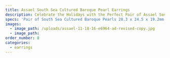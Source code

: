 ```yaml
---
title: Assael South Sea Cultured Baroque Pearl Earrings
description: Celebrate the Holidays with the Perfect Pair of Assael South Sea Baroque Drop Earrings.
specs: 'Pair of South Sea Cultured Baroque Pearls 28.3 x 24.5 x 19.2mm, with 5.43 ctw of Pave Diamonds, set in 18K White Gold.'
images:
  - image_path: /uploads/assael-11-18-16-e6964-ad-revised-copy.jpg
  - image_path:
order_number: 8
categories:
  - earrings
---
```

